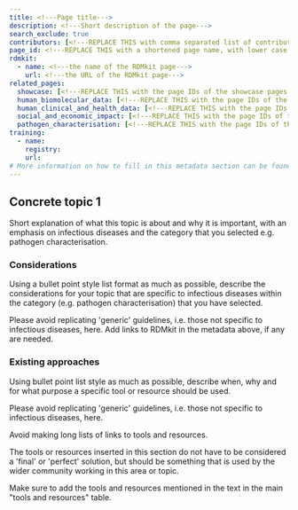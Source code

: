 ```yaml
---
title: <!---Page title--->
description: <!---Short description of the page--->
search_exclude: true
contributors: [<!---REPLACE THIS with comma separated list of contributors--->]
page_id: <!---REPLACE THIS with a shortened page name, with lower case letters and spaces, or an acronym in upper and lower case letters--->
rdmkit:
  - name: <!---the name of the RDMkit page--->
    url: <!---the URL of the RDMkit page--->
related_pages: 
  showcase: [<!---REPLACE THIS with the page IDs of the showcase pages that you want to list here as related pages--->]
  human_biomolecular_data: [<!---REPLACE THIS with the page IDs of the human_biomolecular_data pages that you want to list here as related pages--->]
  human_clinical_and_health_data: [<!---REPLACE THIS with the page IDs of the human_clinical_and_health_data pages that you want to list here as related pages--->]
  social_and_economic_impact: [<!---REPLACE THIS with the page IDs of the social_and_economic_impact pages that you want to list here as related pages--->]
  pathogen_characterisation: [<!---REPLACE THIS with the page IDs of the pathogen_characterisation pages that you want to list here as related pages--->]
training:
  - name:
    registry:
    url:
# More information on how to fill in this metadata section can be found here https://www.infectious-diseases-toolkit.org/contribute/page_metadata
---
```


## Concrete topic 1 

<!-- Example: Metadata harmonisation-->

Short explanation of what this topic is about and why it is important, with an emphasis on infectious diseases and the category that you selected e.g. pathogen characterisation.

### Considerations

Using a bullet point style list format as much as possible, describe the considerations for your topic that are specific to infectious diseases within the category (e.g. pathogen characterisation) that you have selected.

Please avoid replicating 'generic' guidelines, i.e. those not specific to infectious diseases, here. Add links to RDMkit in the metadata above, if any are needed. 

### Existing approaches 

<!-- do not delete this heading and write your text below it -->

Using bullet point list style as much as possible, describe when, why and for what purpose a specific tool or resource should be used.

Please avoid replicating 'generic' guidelines, i.e. those not specific to infectious diseases, here.

Avoid making long lists of links to tools and resources.

The tools or resources inserted in this section do not have to be considered a 'final' or 'perfect' solution, but should be something that is used by the wider community working in this area or topic.

Make sure to add the tools and resources mentioned in the text in the main "tools and resources" table.


